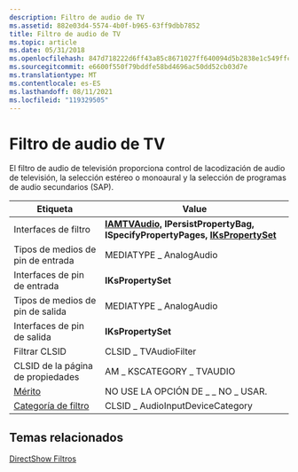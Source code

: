 ```yaml
---
description: Filtro de audio de TV
ms.assetid: 882e03d4-5574-4b0f-b965-63ff9dbb7852
title: Filtro de audio de TV
ms.topic: article
ms.date: 05/31/2018
ms.openlocfilehash: 847d718222d6ff43a85c8671027ff640094d5b2838e1c549ffcef5b78dc75cff
ms.sourcegitcommit: e6600f550f79bddfe58bd4696ac50dd52cb03d7e
ms.translationtype: MT
ms.contentlocale: es-ES
ms.lasthandoff: 08/11/2021
ms.locfileid: "119329505"
---
```

# <a name="tv-audio-filter"></a>Filtro de audio de TV

El filtro de audio de televisión proporciona control de lacodización de audio de televisión, la selección estéreo o monoaural y la selección de programas de audio secundarios (SAP).



| Etiqueta | Value |
|------------------------------------------|--------------------------------------------------------------------------------------------------------------------------------|
| Interfaces de filtro                        | [**IAMTVAudio,**](/windows/desktop/api/Strmif/nn-strmif-iamtvaudio) **IPersistPropertyBag,** **ISpecifyPropertyPages,** [**IKsPropertySet**](ikspropertyset.md) |
| Tipos de medios de pin de entrada                    | MEDIATYPE \_ AnalogAudio                                                                                                         |
| Interfaces de pin de entrada                     | **IKsPropertySet**                                                                                                             |
| Tipos de medios de pin de salida                   | MEDIATYPE \_ AnalogAudio                                                                                                         |
| Interfaces de pin de salida                    | **IKsPropertySet**                                                                                                             |
| Filtrar CLSID                             | CLSID \_ TVAudioFilter                                                                                                           |
| CLSID de la página de propiedades                      | AM \_ KSCATEGORY \_ TVAUDIO                                                                                                        |
| [Mérito](merit.md)                       | NO USE LA OPCIÓN DE \_ \_ NO \_ USAR.                                                                                                            |
| [Categoría de filtro](filter-categories.md) | CLSID \_ AudioInputDeviceCategory                                                                                                |



 

## <a name="related-topics"></a>Temas relacionados

<dl> <dt>

[DirectShow Filtros](directshow-filters.md)
</dt> </dl>

 

 



